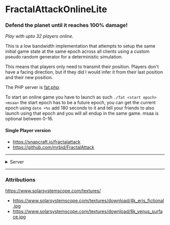 # FractalAttackOnlineLite
### Defend the planet until it reaches 100% damage!
*Play with upto 32 players online.*

This is a low bandwidth implementation that attempts to setup the same initial game state at the same epoch across all clients using a custom pseudo random generator for a deterministic simulation.

This means that players only need to transmit their position. Players don't have a facing direction, but if they did I would infer it from their last position and their new position.

The PHP server is [fat.php](fat.php).

To start an online game you have to launch as such `./fat <start epoch> <msaa>` the start epoch has to be a future epoch, you can get the current epoch using `date +%s` add 180 seconds to it and tell your friends to also launch using that epoch and you will all endup in the same game. msaa is optional between 0-16.

#### Single Player version
- https://snapcraft.io/fractalattack
- https://github.com/mrbid/FractalAttack

---

<details>
    <summary>Server</summary>

### Server

Server should only track 8 player positions per game id.

- **Register** `?r=<game id>`
  
`game-id` is the unix epoch of when the game starts, after this epoch passes no more registrations should be accepted for that epoch/game-id. The server should assign each registration session with its `game-id`, preferably as session data. Registrations only require a 200 OK response.
- **Position** `?p=%00%00%00%00%01%01%01%01%02%02%02%02`
  
When each player submits a position they will do so via the `p` url parameter as bytecode provided as escaped hex, it will be 3 floats of 4 bytes each. The server should then respond with an array of 7 player positions as bytecode in any order as long as they are all of the same `game-id` and excluding the position of the player that made the request.

All you really need to do is update the player position bytecode on `p`, you don't need to format it just store it, and then just spit them back out with all the other player position bytecodes in one long string of bytecodes but remembering to exclude the players own position bytecode.
</details>

---

### Attributions
https://www.solarsystemscope.com/textures/
- https://www.solarsystemscope.com/textures/download/4k_eris_fictional.jpg
- https://www.solarsystemscope.com/textures/download/8k_venus_surface.jpg
